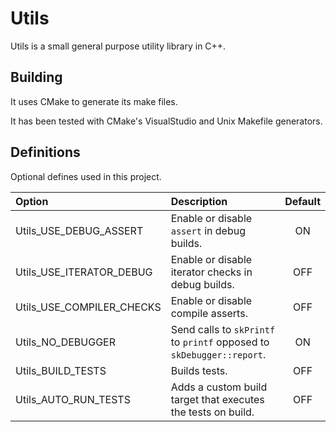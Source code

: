 # Utils

Utils is a small general purpose utility library in C++. 

## Building

It uses CMake to generate its make files. 

It has been tested with CMake's VisualStudio and Unix Makefile generators.   



## Definitions 


Optional defines used in this project.


| Option                    | Description                                                           | Default |
|:--------------------------|:----------------------------------------------------------------------|:-------:|
| Utils_USE_DEBUG_ASSERT    | Enable or disable `assert` in debug builds.                           |   ON    |
| Utils_USE_ITERATOR_DEBUG  | Enable or disable iterator checks in debug builds.                    |   OFF   |
| Utils_USE_COMPILER_CHECKS | Enable or disable compile asserts.                                    |   OFF   |
| Utils_NO_DEBUGGER         | Send calls to `skPrintf` to `printf` opposed to `skDebugger::report`. |   ON    |
| Utils_BUILD_TESTS         | Builds tests.                                                         |   OFF   |
| Utils_AUTO_RUN_TESTS      | Adds a custom build target that executes the tests on build.          |   OFF   |
